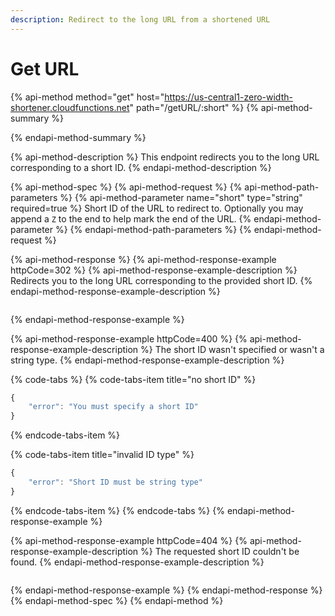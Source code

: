 ```yaml
---
description: Redirect to the long URL from a shortened URL
---
```


# Get URL

{% api-method method="get" host="https://us-central1-zero-width-shortener.cloudfunctions.net" path="/getURL/:short" %}
{% api-method-summary %}

{% endapi-method-summary %}

{% api-method-description %}
This endpoint redirects you to the long URL corresponding to a short ID.
{% endapi-method-description %}

{% api-method-spec %}
{% api-method-request %}
{% api-method-path-parameters %}
{% api-method-parameter name="short" type="string" required=true %}
Short ID of the URL to redirect to. Optionally you may append a `Z` to the end to help mark the end of the URL.
{% endapi-method-parameter %}
{% endapi-method-path-parameters %}
{% endapi-method-request %}

{% api-method-response %}
{% api-method-response-example httpCode=302 %}
{% api-method-response-example-description %}
Redirects you to the long URL corresponding to the provided short ID.
{% endapi-method-response-example-description %}

```

```
{% endapi-method-response-example %}

{% api-method-response-example httpCode=400 %}
{% api-method-response-example-description %}
The short ID wasn't specified or wasn't a string type.
{% endapi-method-response-example-description %}

{% code-tabs %}
{% code-tabs-item title="no short ID" %}
```javascript
{
    "error": "You must specify a short ID"
}
```
{% endcode-tabs-item %}

{% code-tabs-item title="invalid ID type" %}
```javascript
{
    "error": "Short ID must be string type"
}
```
{% endcode-tabs-item %}
{% endcode-tabs %}
{% endapi-method-response-example %}

{% api-method-response-example httpCode=404 %}
{% api-method-response-example-description %}
The requested short ID couldn't be found.
{% endapi-method-response-example-description %}

```

```
{% endapi-method-response-example %}
{% endapi-method-response %}
{% endapi-method-spec %}
{% endapi-method %}



